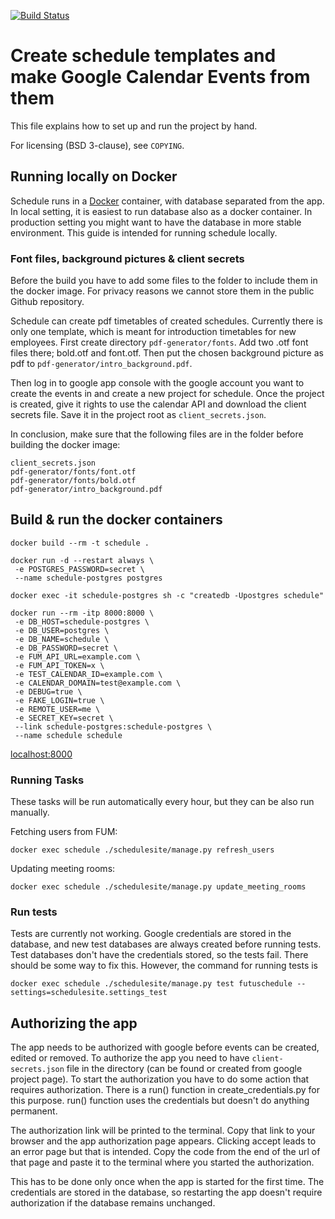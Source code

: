 [![Build Status](https://travis-ci.org/futurice/schedule.svg?branch=master)](https://travis-ci.org/futurice/schedule)

# Create schedule templates and make Google Calendar Events from them

This file explains how to set up and run the project by hand.

For licensing (BSD 3-clause), see `COPYING`.

## Running locally on Docker

Schedule runs in a [Docker](https://www.docker.com/) container, with database separated from the app. In local setting, it is easiest to run database also as a docker container. In production setting you might want to have the database in more stable environment. This guide is intended for running schedule locally.

### Font files, background pictures & client secrets

Before the build you have to add some files to the folder to include them in the docker image. For privacy reasons we cannot store them in the public Github repository.

Schedule can create pdf timetables of created schedules. Currently there is only one template, which is meant for introduction timetables for new employees. First create directory `pdf-generator/fonts`. Add two .otf font files there; bold.otf and font.otf. Then put the chosen background picture as pdf to `pdf-generator/intro_background.pdf`.

Then log in to google app console with the google account you want to create the events in and create a new project for schedule. Once the project is created, give it rights to use the calendar API and download the client secrets file. Save it in the project root as `client_secrets.json`. 

In conclusion, make sure that the following files are in the folder before building the docker image:

```
client_secrets.json
pdf-generator/fonts/font.otf
pdf-generator/fonts/bold.otf
pdf-generator/intro_background.pdf
```

## Build & run the docker containers

```
docker build --rm -t schedule .
```

```
docker run -d --restart always \
 -e POSTGRES_PASSWORD=secret \
 --name schedule-postgres postgres
```
```
docker exec -it schedule-postgres sh -c "createdb -Upostgres schedule"
```
```
docker run --rm -itp 8000:8000 \
 -e DB_HOST=schedule-postgres \
 -e DB_USER=postgres \
 -e DB_NAME=schedule \
 -e DB_PASSWORD=secret \
 -e FUM_API_URL=example.com \
 -e FUM_API_TOKEN=x \
 -e TEST_CALENDAR_ID=example.com \
 -e CALENDAR_DOMAIN=test@example.com \
 -e DEBUG=true \
 -e FAKE_LOGIN=true \
 -e REMOTE_USER=me \
 -e SECRET_KEY=secret \
 --link schedule-postgres:schedule-postgres \
 --name schedule schedule
```
[localhost:8000](localhost:8000)

### Running Tasks
These tasks will be run automatically every hour, but they can be also run manually.

Fetching users from FUM:
```
docker exec schedule ./schedulesite/manage.py refresh_users
```
Updating meeting rooms:
```
docker exec schedule ./schedulesite/manage.py update_meeting_rooms
```

### Run tests
Tests are currently not working. Google credentials are stored in the database, and new test databases are always created before running tests. Test databases don't have the credentials stored, so the tests fail. There should be some way to fix this. However, the command for running tests is

```
docker exec schedule ./schedulesite/manage.py test futuschedule --settings=schedulesite.settings_test
```


## Authorizing the app
The app needs to be authorized with google before events can be created, edited or removed. To authorize the app you need to have `client-secrets.json` file in the directory (can be found or created from google project page). To start the authorization you have to do some action that requires authorization. There is a run() function in create_credentials.py for this purpose. run() function uses the credentials but doesn't do anything permanent.

 The authorization link will be printed to the terminal. Copy that link to your browser and the app authorization page appears. Clicking accept leads to an error page but that is intended. Copy the code from the end of the url of that page and paste it to the terminal where you started the authorization.

This has to be done only once when the app is started for the first time. The credentials are stored in the database, so restarting the app doesn't require authorization if the database remains unchanged. 